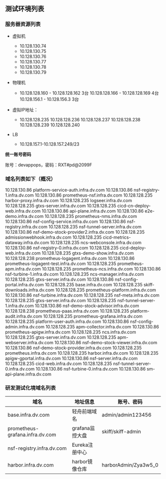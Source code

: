 ## 测试环境列表



### 服务器资源列表

- 虚拟机
  - 10.128.130.74
  - 10.128.130.75
  - 10.128.130.76
  - 10.128.130.77
  - 10.128.130.78
  - 10.128.130.79

- 物理机
  - 10.128.128.160 - 10.128.128.162    3台
    10.128.128.166 - 10.128.128.169    4台
    10.128.156.1 - 10.128.156.3        3台



- 虚拟IP地址：
  - 10.128.128.235
    10.128.128.236
    10.128.128.237
    10.128.128.238
    10.128.128.239
    10.128.128.240



- LB
  - 10.128.157.1-10.128.157.249/23





**统一账号密码**

账号：devappops，密码：RXT#pd@2099F


### 域名列表如下（概况）

10.128.130.86  platform-service-auth.infra.dv.com
10.128.130.86  nsf-registry-1.infra.dv.com
10.128.130.86  prometheus-nsf.infra.dv.com
10.128.128.235  harbor-proxy.infra.dv.com
10.128.128.235  logseer.infra.dv.com
10.128.128.235  gtxs-server.infra.dv.com
10.128.128.235  cicd-cn-deploy-web.infra.dv.com
10.128.130.86  api-plane.infra.dv.com
10.128.130.86  e2e-demo.infra.dv.com
10.128.128.235  prometheus-nms.infra.dv.com
10.128.130.86  nsf-config-service.infra.dv.com
10.128.130.86  nsf-registry.infra.dv.com
10.128.128.235  nsf-tunnel-server.infra.dv.com
10.128.130.86  nsf-demo-stock-provider2.infra.dv.com
10.128.128.235  admissionwebhook.infra.dv.com
10.128.128.235  cicd-metrics-dataway.infra.dv.com
10.128.128.235  ncs-webconsole.infra.dv.com
10.128.130.86  nsf-registry-0.infra.dv.com
10.128.128.235  cicd-deploy-web.infra.dv.com
10.128.128.235  gtxs-demo-show.infra.dv.com
10.128.128.238  prometheus-logagent.infra.dv.com
10.128.130.86  prometheus-logagent-test.infra.dv.com
10.128.128.235  prometheus-apm.infra.dv.com
10.128.128.235  prometheus-ncs.infra.dv.com
10.128.130.86  nsf-turbine-1.infra.dv.com
10.128.128.235  ncs-manager.infra.dv.com
10.128.128.235  gtxs-server.infra.dv.com
10.128.130.86  nsf-config-portal.infra.dv.com
10.128.128.235  base.infra.dv.com
10.128.128.235  skiff-downloads.infra.dv.com
10.128.128.235  prometheus-platform.infra.dv.com
10.128.130.86  nsf-turbine.infra.dv.com
10.128.128.235  nsf-meta.infra.dv.com
10.128.128.235  gtxs-server.infra.dv.com
10.128.128.235  nsf-tunnel-server-1.infra.dv.com
10.128.130.86  nsf-demo-stock-advisor.infra.dv.com
10.128.128.238  prometheus-paas.infra.dv.com
10.128.128.235  platform-audit.infra.dv.com
10.128.128.235  prometheus-grafana.infra.dv.com
10.128.128.235  platform-user-auth.infra.dv.com
10.128.130.86  nsf-config-admin.infra.dv.com
10.128.128.235  apm-collector.infra.dv.com
10.128.130.86  prometheus-apigw.infra.dv.com
10.128.128.235  ncs.infra.dv.com
10.128.128.235  gtxs-server.infra.dv.com
10.128.128.235  apm-webserver.infra.dv.com
10.128.130.86  nsf-demo-stock-viewer.infra.dv.com
10.128.130.86  nsf-demo-stock-provider.infra.dv.com
10.128.128.235  prometheus.infra.dv.com
10.128.128.235  harbor.infra.dv.com
10.128.128.235  apigw-gportal.infra.dv.com
10.128.130.86  nsf-server.infra.dv.com
10.128.128.235  cicd-web.infra.dv.com
10.128.128.235  nsf-tunnel-server-0.infra.dv.com
10.128.130.86  nsf-turbine-0.infra.dv.com
10.128.130.86  sm-api-plane.infra.dv.com



### 研发测试化境域名列表

| 域名                            | 地址信息        | 账号、密码           |
| ------------------------------- | --------------- | -------------------- |
| base.infra.dv.com               | 轻舟前端域名    | admin/admin123456    |
| prometheus-grafana.infra.dv.com | grafana监控大盘 | skiff/skiff-admin    |
| nsf-registry.infra.dv.com       | Eureka注册中心  |                      |
| harbor.infra.dv.com             | harbor镜像仓库  | harborAdmin/Zya3w5_0 |